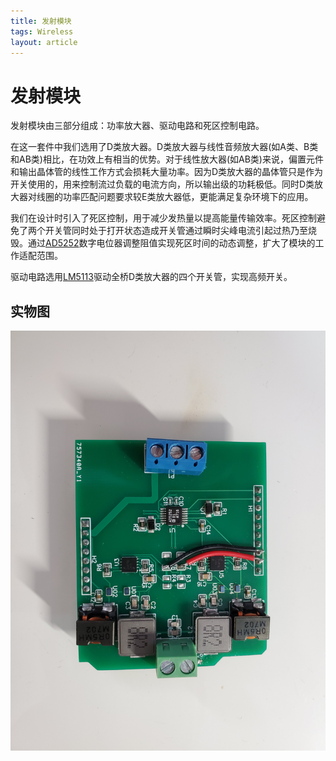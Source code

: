 ```yaml
---
title: 发射模块
tags: Wireless
layout: article
---
```


发射模块
=======

发射模块由三部分组成：功率放大器、驱动电路和死区控制电路。

在这一套件中我们选用了D类放大器。D类放大器与线性音频放大器(如A类、B类和AB类)相比，在功效上有相当的优势。对于线性放大器(如AB类)来说，偏置元件和输出晶体管的线性工作方式会损耗大量功率。因为D类放大器的晶体管只是作为开关使用的，用来控制流过负载的电流方向，所以输出级的功耗极低。同时D类放大器对线圈的功率匹配问题要求较E类放大器低，更能满足复杂环境下的应用。

我们在设计时引入了死区控制，用于减少发热量以提高能量传输效率。死区控制避免了两个开关管同时处于打开状态造成开关管通过瞬时尖峰电流引起过热乃至烧毁。通过[AD5252](https://www.analog.com/cn/products/ad5252.html)数字电位器调整阻值实现死区时间的动态调整，扩大了模块的工作适配范围。

驱动电路选用[LM5113](https://www.ti.com.cn/product/cn/LM5113)驱动全桥D类放大器的四个开关管，实现高频开关。

## 实物图

![TX](../assets/TX.JPG)
